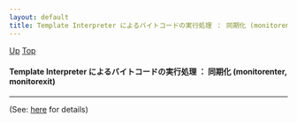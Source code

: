 ```yaml
---
layout: default
title: Template Interpreter によるバイトコードの実行処理 ： 同期化 (monitorenter, monitorexit)
---
```

[Up](noaqS079AL.html) [Top](../index.html)

#### Template Interpreter によるバイトコードの実行処理 ： 同期化 (monitorenter, monitorexit)

--- 
(See: [here](no2114NIs.html) for details)







